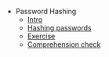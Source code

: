 - Password Hashing
  - [Intro](./Intro.md "Intro")
  - [Hashing passwords](./Hashing-passwords.md "Hashing passwords")
  - [Exercise](./Exercise.md "Exercise")
  - [Comprehension check](./Comprehension-check.md "Comprehension check")

